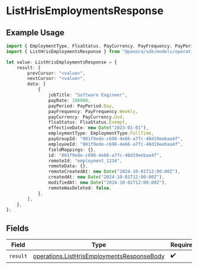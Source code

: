 # ListHrisEmploymentsResponse

## Example Usage

```typescript
import { EmploymentType, FlsaStatus, PayCurrency, PayFrequency, PayPeriod } from "@panora/sdk/models/components";
import { ListHrisEmploymentsResponse } from "@panora/sdk/models/operations";

let value: ListHrisEmploymentsResponse = {
    result: {
        prevCursor: "<value>",
        nextCursor: "<value>",
        data: [
            {
                jobTitle: "Software Engineer",
                payRate: 100000,
                payPeriod: PayPeriod.Day,
                payFrequency: PayFrequency.Weekly,
                payCurrency: PayCurrency.Usd,
                flsaStatus: FlsaStatus.Exempt,
                effectiveDate: new Date("2023-01-01"),
                employmentType: EmploymentType.FullTime,
                payGroupId: "801f9ede-c698-4e66-a7fc-48d19eebaa4f",
                employeeId: "801f9ede-c698-4e66-a7fc-48d19eebaa4f",
                fieldMappings: {},
                id: "801f9ede-c698-4e66-a7fc-48d19eebaa4f",
                remoteId: "employment_1234",
                remoteData: {},
                remoteCreatedAt: new Date("2024-10-01T12:00:00Z"),
                createdAt: new Date("2024-10-01T12:00:00Z"),
                modifiedAt: new Date("2024-10-01T12:00:00Z"),
                remoteWasDeleted: false,
            },
        ],
    },
};
```

## Fields

| Field                                                                                                    | Type                                                                                                     | Required                                                                                                 | Description                                                                                              |
| -------------------------------------------------------------------------------------------------------- | -------------------------------------------------------------------------------------------------------- | -------------------------------------------------------------------------------------------------------- | -------------------------------------------------------------------------------------------------------- |
| `result`                                                                                                 | [operations.ListHrisEmploymentsResponseBody](../../models/operations/listhrisemploymentsresponsebody.md) | :heavy_check_mark:                                                                                       | N/A                                                                                                      |